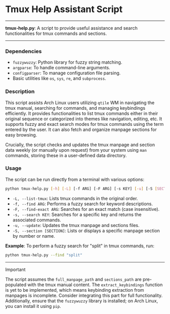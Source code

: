 # Tmux Help Assistant Script

---

**tmux-help.py**: A script to provide useful assistance and search functionalities for tmux commands and sections.

---

### Dependencies

- `fuzzywuzzy`: Python library for fuzzy string matching.
- `argparse`: To handle command-line arguments.
- `configparser`: To manage configuration file parsing.
- Basic utilities like `os`, `sys`, `re`, and `subprocess`.

### Description

This script assists Arch Linux users utilizing `qtile` WM in navigating the tmux manual, searching for commands, and managing keybindings efficiently. It provides functionalities to list tmux commands either in their original sequence or categorized into themes like navigation, editing, etc. It supports fuzzy and exact search modes for tmux commands using the term entered by the user. It can also fetch and organize manpage sections for easy browsing.

Crucially, the script checks and updates the tmux manpage and section data weekly (or manually upon request) from your system using `man` commands, storing these in a user-defined data directory.

### Usage

The script can be run directly from a terminal with various options:

```sh
python tmux-help.py [-h] [-L] [-f ARG] [-F ARG] [-s KEY] [-u] [-S [SECTION]]
```

- `-L, --list-tmux`: Lists tmux commands in the original order.
- `-f, --find ARG`: Performs a fuzzy search for keyword descriptions.
- `-F, --find-exact ARG`: Searches for an exact match (case insensitive).
- `-s, --search KEY`: Searches for a specific key and returns the associated commands.
- `-u, --update`: Updates the tmux manpage and sections files.
- `-S, --section [SECTION]`: Lists or displays a specific manpage section by number or name.

**Example**: To perform a fuzzy search for "split" in tmux commands, run:
```sh
python tmux-help.py --find "split"
```

---

> [!IMPORTANT]
> The script assumes the `full_manpage_path` and `sections_path` are pre-populated with the tmux manual content. The `extract_keybindings` function is yet to be implemented, which means keybinding extraction from manpages is incomplete. Consider integrating this part for full functionality. Additionally, ensure that the `fuzzywuzzy` library is installed; on Arch Linux, you can install it using `pip`.